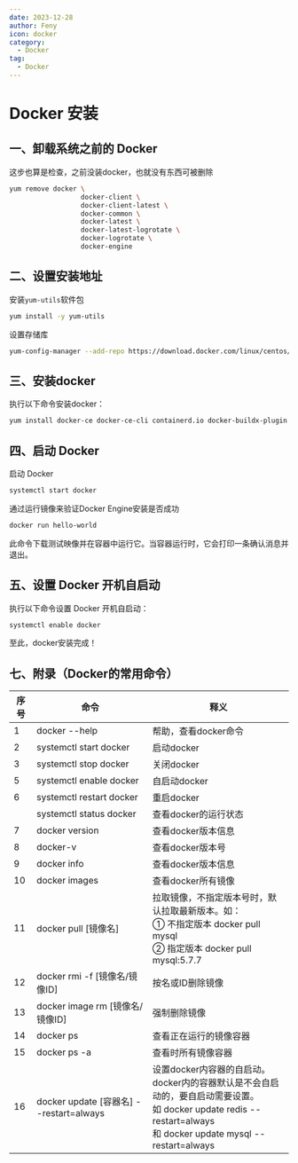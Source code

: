 ```yaml
---
date: 2023-12-28
author: Feny
icon: docker
category:
  - Docker
tag:
  - Docker
---
```


# Docker 安装

## 一、卸载系统之前的 Docker

这步也算是检查，之前没装docker，也就没有东西可被删除

```sh
yum remove docker \
                  docker-client \
                  docker-client-latest \
                  docker-common \
                  docker-latest \
                  docker-latest-logrotate \
                  docker-logrotate \
                  docker-engine
```

## 二、设置安装地址

安装`yum-utils`软件包

```sh
yum install -y yum-utils
```

设置存储库

```sh
yum-config-manager --add-repo https://download.docker.com/linux/centos/docker-ce.repo
```

## 三、安装docker

执行以下命令安装docker：

```sh
yum install docker-ce docker-ce-cli containerd.io docker-buildx-plugin docker-compose-plugin
```

## 四、启动 Docker

启动 Docker

```sh
systemctl start docker
```

通过运行镜像来验证Docker Engine安装是否成功

```sh
docker run hello-world
```

此命令下载测试映像并在容器中运行它。当容器运行时，它会打印一条确认消息并退出。

## 五、设置 Docker 开机自启动

执行以下命令设置 Docker 开机自启动：

```sh 
systemctl enable docker
```

至此，docker安装完成！

## 七、附录（Docker的常用命令）



| 序号 | 命令                                    | 释义                                                         |
| ---- | --------------------------------------- | ------------------------------------------------------------ |
| 1    | docker --help                           | 帮助，查看docker命令                                         |
| 2    | systemctl start docker                  | 启动docker                                                   |
| 3    | systemctl stop docker                   | 关闭docker                                                   |
| 5    | systemctl enable docker                 | 自启动docker                                                 |
| 6    | systemctl restart docker                | 重启docker                                                   |
|      | systemctl status docker                 | 查看docker的运行状态                                         |
| 7    | docker version                          | 查看docker版本信息                                           |
| 8    | docker-v                                | 查看docker版本号                                             |
| 9    | docker info                             | 查看docker版本信息                                           |
| 10   | docker images                           | 查看docker所有镜像                                           |
| 11   | docker pull [镜像名]                    | 拉取镜像，不指定版本号时，默认拉取最新版本。如：<br>① 不指定版本 docker pull mysql<br/>② 指定版本 docker pull mysql:5.7.7 |
| 12   | docker rmi -f [镜像名/镜像ID]           | 按名或ID删除镜像                                             |
| 13   | docker image rm [镜像名/镜像ID]         | 强制删除镜像                                                 |
| 14   | docker ps                               | 查看正在运行的镜像容器                                       |
| 15   | docker ps -a                            | 查看时所有镜像容器                                           |
| 16   | docker update [容器名] --restart=always | 设置docker内容器的自启动。<br/>docker内的容器默认是不会自启动的，要自启动需要设置。<br/>如 docker update redis --restart=always<br/>和 docker update mysql --restart=always |

